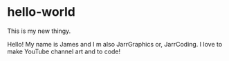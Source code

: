 # hello-world
This is my new thingy.

Hello! 
My name is James and I m also JarrGraphics or, JarrCoding.
I love to make YouTube channel art and to code!
